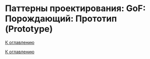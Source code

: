 # Паттерны проектирования: GoF: Порождающий: Прототип (Prototype)

<!--
https://refactoring.guru/ru/design-patterns/catalog
-->

[К оглавлению](../../README.md)



[К оглавлению](../../README.md)
